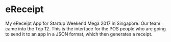 # eReceipt
My eReceipt App for Startup Weekend Mega 2017 in Singapore. Our team came into the Top 12. This is the interface for the POS people who are going to send it to an app in a JSON format, which then generates a receipt.
